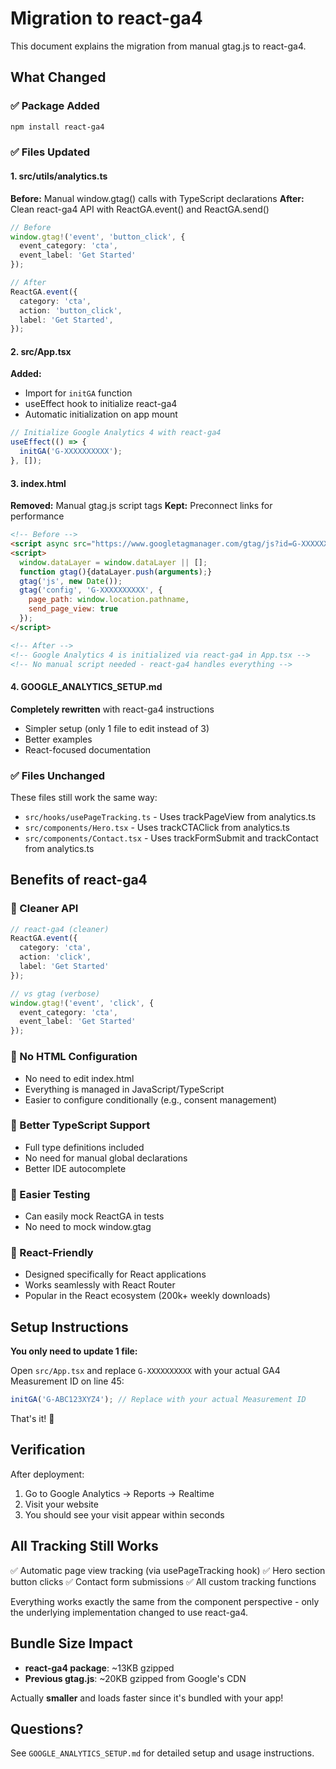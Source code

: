# Migration to react-ga4

This document explains the migration from manual gtag.js to react-ga4.

## What Changed

### ✅ Package Added
```bash
npm install react-ga4
```

### ✅ Files Updated

#### 1. src/utils/analytics.ts
**Before:** Manual window.gtag() calls with TypeScript declarations
**After:** Clean react-ga4 API with ReactGA.event() and ReactGA.send()

```typescript
// Before
window.gtag!('event', 'button_click', {
  event_category: 'cta',
  event_label: 'Get Started'
});

// After
ReactGA.event({
  category: 'cta',
  action: 'button_click',
  label: 'Get Started',
});
```

#### 2. src/App.tsx
**Added:**
- Import for `initGA` function
- useEffect hook to initialize react-ga4
- Automatic initialization on app mount

```typescript
// Initialize Google Analytics 4 with react-ga4
useEffect(() => {
  initGA('G-XXXXXXXXXX');
}, []);
```

#### 3. index.html
**Removed:** Manual gtag.js script tags
**Kept:** Preconnect links for performance

```html
<!-- Before -->
<script async src="https://www.googletagmanager.com/gtag/js?id=G-XXXXXXXXXX"></script>
<script>
  window.dataLayer = window.dataLayer || [];
  function gtag(){dataLayer.push(arguments);}
  gtag('js', new Date());
  gtag('config', 'G-XXXXXXXXXX', {
    page_path: window.location.pathname,
    send_page_view: true
  });
</script>

<!-- After -->
<!-- Google Analytics 4 is initialized via react-ga4 in App.tsx -->
<!-- No manual script needed - react-ga4 handles everything -->
```

#### 4. GOOGLE_ANALYTICS_SETUP.md
**Completely rewritten** with react-ga4 instructions
- Simpler setup (only 1 file to edit instead of 3)
- Better examples
- React-focused documentation

### ✅ Files Unchanged
These files still work the same way:
- `src/hooks/usePageTracking.ts` - Uses trackPageView from analytics.ts
- `src/components/Hero.tsx` - Uses trackCTAClick from analytics.ts
- `src/components/Contact.tsx` - Uses trackFormSubmit and trackContact from analytics.ts

## Benefits of react-ga4

### 🎯 Cleaner API
```typescript
// react-ga4 (cleaner)
ReactGA.event({
  category: 'cta',
  action: 'click',
  label: 'Get Started'
});

// vs gtag (verbose)
window.gtag!('event', 'click', {
  event_category: 'cta',
  event_label: 'Get Started'
});
```

### 🎯 No HTML Configuration
- No need to edit index.html
- Everything is managed in JavaScript/TypeScript
- Easier to configure conditionally (e.g., consent management)

### 🎯 Better TypeScript Support
- Full type definitions included
- No need for manual global declarations
- Better IDE autocomplete

### 🎯 Easier Testing
- Can easily mock ReactGA in tests
- No need to mock window.gtag

### 🎯 React-Friendly
- Designed specifically for React applications
- Works seamlessly with React Router
- Popular in the React ecosystem (200k+ weekly downloads)

## Setup Instructions

**You only need to update 1 file:**

Open `src/App.tsx` and replace `G-XXXXXXXXXX` with your actual GA4 Measurement ID on line 45:

```typescript
initGA('G-ABC123XYZ4'); // Replace with your actual Measurement ID
```

That's it! 🎉

## Verification

After deployment:
1. Go to Google Analytics → Reports → Realtime
2. Visit your website
3. You should see your visit appear within seconds

## All Tracking Still Works

✅ Automatic page view tracking (via usePageTracking hook)
✅ Hero section button clicks
✅ Contact form submissions
✅ All custom tracking functions

Everything works exactly the same from the component perspective - only the underlying implementation changed to use react-ga4.

## Bundle Size Impact

- **react-ga4 package**: ~13KB gzipped
- **Previous gtag.js**: ~20KB gzipped from Google's CDN

Actually **smaller** and loads faster since it's bundled with your app!

## Questions?

See `GOOGLE_ANALYTICS_SETUP.md` for detailed setup and usage instructions.
